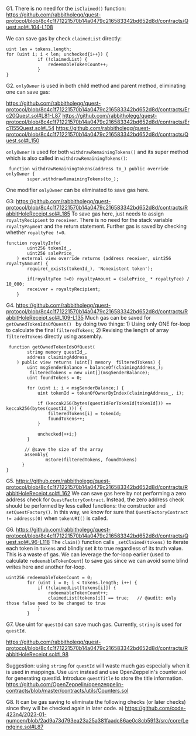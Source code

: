 G1. There is no need for the ``isClaimed()`` function:
https://github.com/rabbitholegg/quest-protocol/blob/8c4c1f71221570b14a0479c216583342bd652d8d/contracts/Quest.sol#L104-L108

We can save gas by check ``claimedList`` directly:
```
uint len = tokens.length;
for (uint i; i < len; unchecked{i++}) {
            if (!claimedList) {
                redeemableTokenCount++;
            }
}
```

G2. ``onlyOwner`` is used  in both child method and parent method, eliminating one can save gas:

https://github.com/rabbitholegg/quest-protocol/blob/8c4c1f71221570b14a0479c216583342bd652d8d/contracts/Erc20Quest.sol#L81-L87
https://github.com/rabbitholegg/quest-protocol/blob/8c4c1f71221570b14a0479c216583342bd652d8d/contracts/Erc1155Quest.sol#L54
https://github.com/rabbitholegg/quest-protocol/blob/8c4c1f71221570b14a0479c216583342bd652d8d/contracts/Quest.sol#L150

``onlyOwner`` is used for both ``withdrawRemainingTokens()`` and its super method which is also called in ``withdrawRemainingTokens()``:
```
 function withdrawRemainingTokens(address to_) public override onlyOwner {
        super.withdrawRemainingTokens(to_);
```
One modifier ``onlyOwner`` can be eliminated to save gas here.

G3: https://github.com/rabbitholegg/quest-protocol/blob/8c4c1f71221570b14a0479c216583342bd652d8d/contracts/RabbitHoleReceipt.sol#L185
To save gas here, just needs to assign ``royaltyRecipient`` to ``receiver``. There is no need for the stack variable ``royaltyPayment`` and the return statement. Further gas is saved by checking whether ``royaltyFee !=0``. 
```
function royaltyInfo(
        uint256 tokenId_,
        uint256 salePrice_
    ) external view override returns (address receiver, uint256 royaltyAmount) {
        require(_exists(tokenId_), 'Nonexistent token');
 
        if(royaltyFee !=0) royaltyAmount = (salePrice_ * royaltyFee) / 10_000;
        receiver = royaltyRecipient;
    }

```

G4. https://github.com/rabbitholegg/quest-protocol/blob/8c4c1f71221570b14a0479c216583342bd652d8d/contracts/RabbitHoleReceipt.sol#L109-L135
Much gas can be saved for ``getOwnedTokenIdsOfQuest() `` by doing two things: 1) Using only ONE for-loop to calculate the final ``filteredTokens``; 2) Revising the length of array ``filteredTokens`` directly using assembly.

```
 function getOwnedTokenIdsOfQuest(
        string memory questId_,
        address claimingAddress_
    ) public view returns (uint[] memory  filteredTokens) {
        uint msgSenderBalance = balanceOf(claimingAddress_);
         filteredTokens = new uint[](msgSenderBalance);
        uint foundTokens = 0;

        for (uint i; i < msgSenderBalance;) {
            uint tokenId = tokenOfOwnerByIndex(claimingAddress_, i);

            if (keccak256(bytes(questIdForTokenId[tokenId])) == keccak256(bytes(questId_))) {
                filteredTokens[i] = tokenId;
                foundTokens++;
            }

            unchecked{++i;}
        }
   
       // @save the size of the array
       assembly{
               mstore(filteredTokens, foundTokens)
      }
}
```

G5. https://github.com/rabbitholegg/quest-protocol/blob/8c4c1f71221570b14a0479c216583342bd652d8d/contracts/RabbitHoleReceipt.sol#L162
We can save gas here by not performing a zero address check for ``QuestFactoryContract``. Instead, the zero address check should be performed by less called functions: the constructor and ``setQuestFactory()``.  In this way, we know for sure that ``QuestFactoryContract != addresss(0)`` when ``tokenURI()`` is called. 

G6. https://github.com/rabbitholegg/quest-protocol/blob/8c4c1f71221570b14a0479c216583342bd652d8d/contracts/Quest.sol#L96-L118
The ``claim()`` function calls ``_setClaimed(tokens)`` to iterate each token in ``tokens`` and blindly set it to true regardless of its truth value. This is a waste of gas. We can leverage the for-loop earlier (used to calculate ``redeemableTokenCount``) to save gas since we can avoid some blind writes here and another for-loop.

```
uint256 redeemableTokenCount = 0;
        for (uint i = 0; i < tokens.length; i++) {
            if (!claimedList[tokens[i]]) {
                redeemableTokenCount++;
                claimedList[tokens[i]] == true;   // @audit: only those false need to be changed to true
            }
        }
```

G7. Use uint for ``questId`` can save much gas. Currently, ``string`` is used for ``questId``. 

https://github.com/rabbitholegg/quest-protocol/blob/8c4c1f71221570b14a0479c216583342bd652d8d/contracts/RabbitHoleReceipt.sol#L98

Suggestion:  using ``string`` for ``questId`` will waste much gas especially when it is used in mappings. Use ``uint`` instead and use OpenZeppelin's counter.sol for generating questId. Introduce ``questTitle`` to store the title information.
https://github.com/OpenZeppelin/openzeppelin-contracts/blob/master/contracts/utils/Counters.sol

G8. It can be gas saving to eliminate the following checks (or later checks) since they will be checked again in later code. 
a) https://github.com/code-423n4/2023-01-numoen/blob/2ad9a73d793ea23a25a381faadc86ae0c8cb5913/src/core/Lendgine.sol#L87

